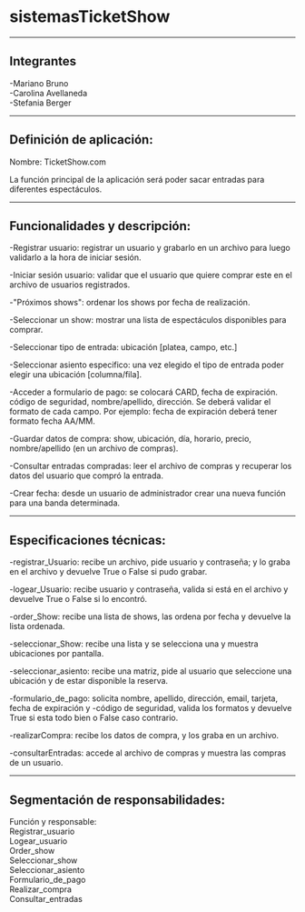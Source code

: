 # sistemasTicketShow
-------------------------------------------
Integrantes
-------------------------------------------
-Mariano Bruno<br>
-Carolina Avellaneda<br>
-Stefania Berger<br>


-------------------------------------------
Definición de aplicación:
-------------------------------------------
Nombre: TicketShow.com<br>

La función principal de la aplicación será poder sacar entradas para diferentes espectáculos.<br>

-------------------------------------------
Funcionalidades y descripción:
-------------------------------------------
-Registrar usuario: registrar un usuario y grabarlo en un archivo para luego validarlo a la hora de iniciar sesión. <br>

-Iniciar sesión usuario: validar que el usuario que quiere comprar este en el archivo de usuarios registrados.<br>

-"Próximos shows": ordenar los shows por fecha de realización.<br>

-Seleccionar un show: mostrar una lista de espectáculos disponibles para comprar.<br>

-Seleccionar tipo de entrada: ubicación [platea, campo, etc.]<br>

-Seleccionar asiento especifico: una vez elegido el tipo de entrada poder elegir una ubicación [columna/fila].<br>

-Acceder a formulario de pago: se colocará CARD, fecha de expiración. código de seguridad, nombre/apellido, dirección. Se deberá validar el formato de cada campo. Por ejemplo: fecha de expiración deberá tener formato fecha AA/MM. <br>

-Guardar datos de compra: show, ubicación, día, horario, precio, nombre/apellido (en un archivo de compras).<br>

-Consultar entradas compradas: leer el archivo de compras y recuperar los datos del usuario que compró la entrada.<br>

-Crear fecha: desde un usuario de administrador crear una nueva función para una banda determinada. <br>


-------------------------------------------
Especificaciones técnicas:
-------------------------------------------
-registrar_Usuario: recibe un archivo, pide usuario y contraseña; y lo graba en el archivo y devuelve True o False si pudo grabar. <br>

-logear_Usuario: recibe usuario y contraseña, valida si está en el archivo y devuelve True o False si lo encontró.<br>

-order_Show: recibe una lista de shows, las ordena por fecha y devuelve la lista ordenada. <br>

-seleccionar_Show: recibe una lista y se selecciona una y muestra ubicaciones por pantalla.<br>

-seleccionar_asiento: recibe una matriz, pide al usuario que seleccione una ubicación y de estar disponible la reserva.<br>

-formulario_de_pago: solicita nombre, apellido, dirección, email, tarjeta, fecha de expiración y -código de seguridad, valida los formatos y devuelve True si esta todo bien o False caso contrario.<br>

-realizarCompra: recibe los datos de compra, y los graba en un archivo.<br>

-consultarEntradas: accede al archivo de compras y muestra las compras de un usuario.<br>

-------------------------------------------
Segmentación de responsabilidades:	
-------------------------------------------
Función y responsable:<br>
Registrar_usuario	<br>
Logear_usuario	<br>
Order_show	<br>
Seleccionar_show	<br>
Seleccionar_asiento	<br>
Formulario_de_pago	<br>
Realizar_compra	<br>
Consultar_entradas	<br>
